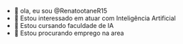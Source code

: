 - 👋 ola, eu sou @RenatootaneR15
- 👀 Estou interessado em atuar com Inteligência Artificial
- 🌱 Estou cursando faculdade de IA
- 💞️ Estou procurando emprego na area
